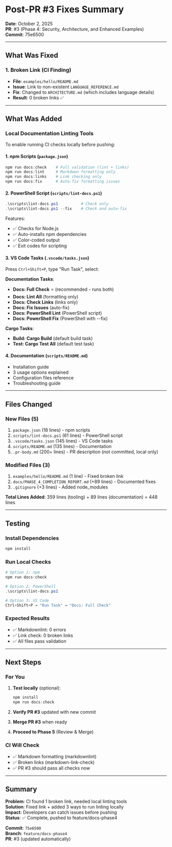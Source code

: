 # Post-PR #3 Fixes Summary

**Date**: October 2, 2025  
**PR**: #3 (Phase 4: Security, Architecture, and Enhanced Examples)  
**Commit**: 75e6500

---

## What Was Fixed

### 1. Broken Link (CI Finding)

- **File**: `examples/hello/README.md`
- **Issue**: Link to non-existent `LANGUAGE_REFERENCE.md`
- **Fix**: Changed to `ARCHITECTURE.md` (which includes language details)
- **Result**: 0 broken links ✅

---

## What Was Added

### Local Documentation Linting Tools

To enable running CI checks locally before pushing:

#### 1. npm Scripts (`package.json`)

```powershell
npm run docs:check    # Full validation (lint + links)
npm run docs:lint     # Markdown formatting only
npm run docs:links    # Link checking only
npm run docs:fix      # Auto-fix formatting issues
```

#### 2. PowerShell Script (`scripts/lint-docs.ps1`)

```powershell
.\scripts\lint-docs.ps1          # Check only
.\scripts\lint-docs.ps1 --fix    # Check and auto-fix
```

Features:

- ✅ Checks for Node.js
- ✅ Auto-installs npm dependencies
- ✅ Color-coded output
- ✅ Exit codes for scripting

#### 3. VS Code Tasks (`.vscode/tasks.json`)

Press `Ctrl+Shift+P`, type "Run Task", select:

**Documentation Tasks**:

- **Docs: Full Check** ⭐ (recommended - runs both)
- **Docs: Lint All** (formatting only)
- **Docs: Check Links** (links only)
- **Docs: Fix Issues** (auto-fix)
- **Docs: PowerShell Lint** (PowerShell script)
- **Docs: PowerShell Fix** (PowerShell with --fix)

**Cargo Tasks**:

- **Build: Cargo Build** (default build task)
- **Test: Cargo Test All** (default test task)

#### 4. Documentation (`scripts/README.md`)

- Installation guide
- 3 usage options explained
- Configuration files reference
- Troubleshooting guide

---

## Files Changed

### New Files (5)

1. `package.json` (18 lines) - npm scripts
2. `scripts/lint-docs.ps1` (61 lines) - PowerShell script
3. `.vscode/tasks.json` (145 lines) - VS Code tasks
4. `scripts/README.md` (135 lines) - Documentation
5. `.pr-body.md` (200+ lines) - PR description (not committed, local only)

### Modified Files (3)

1. `examples/hello/README.md` (1 line) - Fixed broken link
2. `docs/PHASE_4_COMPLETION_REPORT.md` (+89 lines) - Documented fixes
3. `.gitignore` (+3 lines) - Added node_modules

**Total Lines Added**: 359 lines (tooling) + 89 lines (documentation) = 448 lines

---

## Testing

### Install Dependencies

```powershell
npm install
```

### Run Local Checks

```powershell
# Option 1: npm
npm run docs:check

# Option 2: PowerShell
.\scripts\lint-docs.ps1

# Option 3: VS Code
Ctrl+Shift+P → "Run Task" → "Docs: Full Check"
```

### Expected Results

- ✅ Markdownlint: 0 errors
- ✅ Link check: 0 broken links
- ✅ All files pass validation

---

## Next Steps

### For You

1. **Test locally** (optional):

   ```powershell
   npm install
   npm run docs:check
   ```

2. **Verify PR #3** updated with new commit
3. **Merge PR #3** when ready
4. **Proceed to Phase 5** (Review & Merge)

### CI Will Check

- ✅ Markdown formatting (markdownlint)
- ✅ Broken links (markdown-link-check)
- ✅ PR #3 should pass all checks now

---

## Summary

**Problem**: CI found 1 broken link, needed local linting tools  
**Solution**: Fixed link + added 3 ways to run linting locally  
**Impact**: Developers can catch issues before pushing  
**Status**: ✅ Complete, pushed to feature/docs-phase4

**Commit**: `75e6500`  
**Branch**: `feature/docs-phase4`  
**PR**: #3 (updated automatically)
